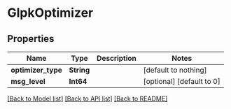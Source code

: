 # GlpkOptimizer


## Properties
Name | Type | Description | Notes
------------ | ------------- | ------------- | -------------
**optimizer_type** | **String** |  | [default to nothing]
**msg_level** | **Int64** |  | [optional] [default to 0]


[[Back to Model list]](../README.md#models) [[Back to API list]](../README.md#api-endpoints) [[Back to README]](../README.md)


